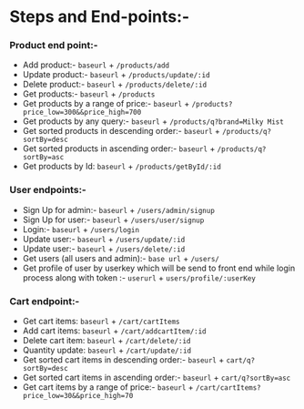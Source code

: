 # Steps and End-points:-

### Product end point:-
  - Add product:- `baseurl` + `/products/add`
  - Update product:- `baseurl` + `/products/update/:id`
  - Delete product:- `baseurl` + `/products/delete/:id`
  - Get products:-  `baseurl` + `/products`
  - Get products by a range of price:- `baseurl` + `/products?price_low=300&&price_high=700`
  - Get products by any query:- `baseurl` + `/products/q?brand=Milky Mist`
  - Get sorted products in descending order:-  `baseurl` + `/products/q?sortBy=desc`
  - Get sorted products in ascending order:-  `baseurl` + `/products/q?sortBy=asc`
  - Get products by Id: `baseurl` + `/products/getById/:id`


### User endpoints:-
  - Sign Up for admin:- `baseurl` + `/users/admin/signup`
  - Sign Up for user:- `baseurl` + `/users/user/signup`
  - Login:- `baseurl` + `/users/login`
  - Update user:- `baseurl` + `/users/update/:id`
  - Update user:- `baseurl` + `/users/delete/:id`
  - Get users (all users and admin):- `base url` + `/users/`
  - Get profile of user by userkey which will be send to front end while login process along with token :- `userurl` + `users/profile/:userKey`

### Cart endpoint:- 
  - Get cart items: `baseurl` + `/cart/cartItems`
  - Add cart items: `baseurl` + `/cart/addcartItem/:id`
  - Delete cart item: `baseurl` + `/cart/delete/:id`
  - Quantity update: `baseurl` + `/cart/update/:id`
  - Get sorted cart items in descending order:-  `baseurl` + `cart/q?sortBy=desc`
  - Get sorted cart items in ascending order:-  `baseurl` + `cart/q?sortBy=asc`
  - Get cart items by a range of price:- `baseurl` + `/cart/cartItems?price_low=30&&price_high=70`
